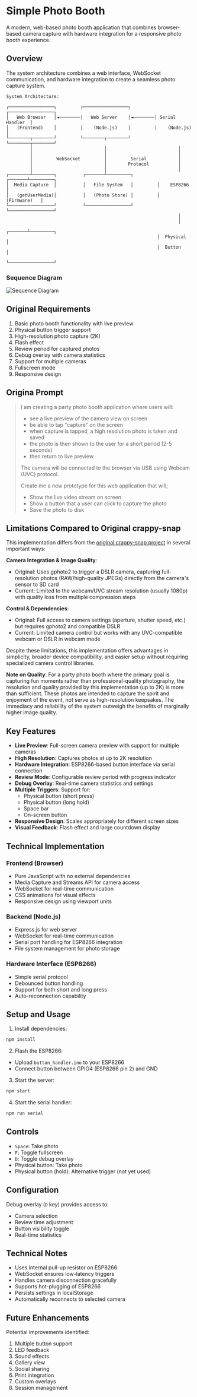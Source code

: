 # Simple Photo Booth

A modern, web-based photo booth application that combines browser-based camera capture with hardware integration for a responsive photo booth experience.

## Overview

The system architecture combines a web interface, WebSocket communication, and hardware integration to create a seamless photo capture system.

```
System Architecture:

┌─────────────────┐         ┌─────────────────┐         ┌─────────────────┐
│   Web Browser   │◄────────│   Web Server    │◄────────│ Serial Handler  │
│   (Frontend)    │         │    (Node.js)    │         │    (Node.js)    │
└────────┬────────┘         └────────┬────────┘         └────────┬────────┘
         │                           │                           │
         │                           │                           │
         │         WebSocket         │         Serial            │
         │                           │        Protocol           │
         │                           │                           │
┌────────┴────────┐          ┌───────┴─────────┐         ┌───────┴─────────┐
│  Media Capture  │          │   File System   │         │    ESP8266      │
│   (getUserMedia)│          │   (Photo Store) │         │    (Firmware)   │
└─────────────────┘          └─────────────────┘         └─────────────────┘
                                                                 │
                                                                 │
                                                         ┌───────┴─────────┐
                                                         │  Physical       │
                                                         │  Button         │
                                                         └─────────────────┘
```

### Sequence Diagram

![Sequence Diagram](./sequence-diagram.png)

## Original Requirements

1. Basic photo booth functionality with live preview
2. Physical button trigger support
3. High-resolution photo capture (2K)
4. Flash effect
5. Review period for captured photos
6. Debug overlay with camera statistics
7. Support for multiple cameras
8. Fullscreen mode
9. Responsive design

## Origina Prompt

> I am creating a  party photo booth application where users will:
> 
> * see a live preview of the camera view on screen
> * be able to tap "capture" on the screen
> * when capture is tapped, a high resolution photo is taken and saved
> * the photo is then shown to the user for a short period (2-5 seconds)
> * then return to live preview.
>
> The camera will be connected to the browser via USB using Webcam (UVC) protocol. 
>
> Create me a new prototype for this web application that will;
>
> * Show the live video stream on screen 
> * Show a button that a user can click to capture the photo
> * Save the photo to disk

## Limitations Compared to Original crappy-snap

This implementation differs from the [original crappy-snap project](https://github.com/nickw444/crappy-snap/tree/4a36ef86c55dcdf6979d62239c7da82bc7a9237c) in several important ways:

**Camera Integration & Image Quality**:
- Original: Uses gphoto2 to trigger a DSLR camera, capturing full-resolution photos (RAW/high-quality JPEGs) directly from the camera's sensor to SD card
- Current: Limited to the webcam/UVC stream resolution (usually 1080p) with quality loss from multiple compression steps

**Control & Dependencies**:
- Original: Full access to camera settings (aperture, shutter speed, etc.) but requires gphoto2 and compatible DSLR
- Current: Limited camera control but works with any UVC-compatible webcam or DSLR in webcam mode

Despite these limitations, this implementation offers advantages in simplicity, broader device compatibility, and easier setup without requiring specialized camera control libraries.

**Note on Quality**: For a party photo booth where the primary goal is capturing fun moments rather than professional-quality photography, the resolution and quality provided by this implementation (up to 2K) is more than sufficient. These photos are intended to capture the spirit and enjoyment of the event, not serve as high-resolution keepsakes. The immediacy and reliability of the system outweigh the benefits of marginally higher image quality.

## Key Features

- **Live Preview**: Full-screen camera preview with support for multiple cameras
- **High Resolution**: Captures photos at up to 2K resolution
- **Hardware Integration**: ESP8266-based button interface via serial connection
- **Review Mode**: Configurable review period with progress indicator
- **Debug Overlay**: Real-time camera statistics and settings
- **Multiple Triggers**: Support for:
  - Physical button (short press)
  - Physical button (long hold)
  - Space bar
  - On-screen button
- **Responsive Design**: Scales appropriately for different screen sizes
- **Visual Feedback**: Flash effect and large countdown display

## Technical Implementation

### Frontend (Browser)
- Pure JavaScript with no external dependencies
- Media Capture and Streams API for camera access
- WebSocket for real-time communication
- CSS animations for visual effects
- Responsive design using viewport units

### Backend (Node.js)
- Express.js for web server
- WebSocket for real-time communication
- Serial port handling for ESP8266 integration
- File system management for photo storage

### Hardware Interface (ESP8266)
- Simple serial protocol
- Debounced button handling
- Support for both short and long press
- Auto-reconnection capability

## Setup and Usage

1. Install dependencies:
```bash
npm install
```

2. Flash the ESP8266:
- Upload `button_handler.ino` to your ESP8266
- Connect button between GPIO4 (ESP8266 pin 2) and GND

3. Start the server:
```bash
npm start
```

4. Start the serial handler:
```bash
npm run serial
```

## Controls

- `Space`: Take photo
- `F`: Toggle fullscreen
- `D`: Toggle debug overlay
- Physical button: Take photo
- Physical button (hold): Alternative trigger (not yet used)

## Configuration

Debug overlay (`D` key) provides access to:
- Camera selection
- Review time adjustment
- Button visibility toggle
- Real-time statistics

## Technical Notes

- Uses internal pull-up resistor on ESP8266
- WebSocket ensures low-latency triggers
- Handles camera disconnection gracefully
- Supports hot-plugging of ESP8266
- Persists settings in localStorage
- Automatically reconnects to selected camera

## Future Enhancements

Potential improvements identified:
1. Multiple button support
2. LED feedback
3. Sound effects
4. Gallery view
5. Social sharing
6. Print integration
7. Custom overlays
8. Session management 